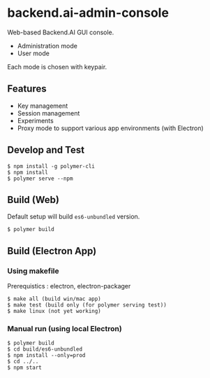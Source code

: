 # backend.ai-admin-console

Web-based Backend.AI GUI console.

 * Administration mode
 * User mode

 Each mode is chosen with keypair.

## Features
 * Key management
 * Session management
 * Experiments
 * Proxy mode to support various app environments (with Electron)

## Develop and Test

```
$ npm install -g polymer-cli
$ npm install
$ polymer serve --npm
```

## Build (Web)

Default setup will build `es6-unbundled` version.

```
$ polymer build
```

## Build (Electron App)

### Using makefile

Prerequistics : electron, electron-packager

```
$ make all (build win/mac app) 
$ make test (build only (for polymer serving test)) 
$ make linux (not yet working)
```

### Manual run (using local Electron)

```
$ polymer build
$ cd build/es6-unbundled
$ npm install --only=prod
$ cd ../..
$ npm start
```
